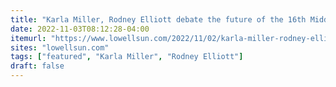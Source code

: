 ```yaml
---
title: "Karla Miller, Rodney Elliott debate the future of the 16th Middlesex District"
date: 2022-11-03T08:12:28-04:00
itemurl: "https://www.lowellsun.com/2022/11/02/karla-miller-rodney-elliott-debate-the-future-of-the-16th-middlesex-district/"
sites: "lowellsun.com"
tags: ["featured", "Karla Miller", "Rodney Elliott"]
draft: false
---
```


